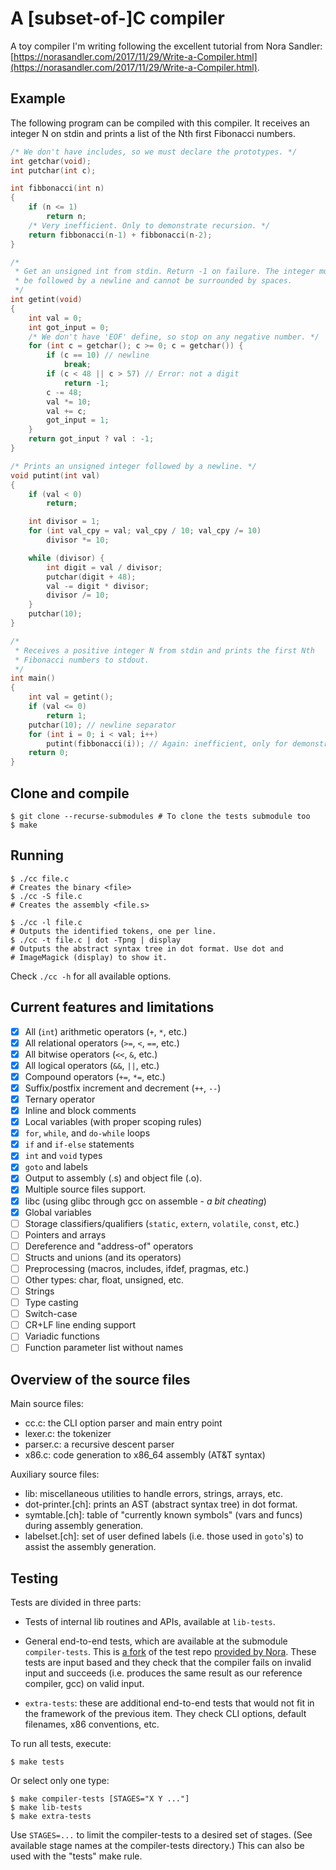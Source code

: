 # A [subset-of-]C compiler

A toy compiler I'm writing following the excellent tutorial from Nora Sandler:
[https://norasandler.com/2017/11/29/Write-a-Compiler.html](https://norasandler.com/2017/11/29/Write-a-Compiler.html).

## Example

The following program can be compiled with this compiler. It receives an
integer N on stdin and prints a list of the Nth first Fibonacci numbers.

```c
/* We don't have includes, so we must declare the prototypes. */
int getchar(void);
int putchar(int c);

int fibbonacci(int n)
{
	if (n <= 1)
		return n;
	/* Very inefficient. Only to demonstrate recursion. */
	return fibbonacci(n-1) + fibbonacci(n-2);
}

/*
 * Get an unsigned int from stdin. Return -1 on failure. The integer must
 * be followed by a newline and cannot be surrounded by spaces.
 */
int getint(void)
{
	int val = 0;
	int got_input = 0;
	/* We don't have 'EOF' define, so stop on any negative number. */
	for (int c = getchar(); c >= 0; c = getchar()) {
		if (c == 10) // newline
			break;
		if (c < 48 || c > 57) // Error: not a digit
			return -1;
		c -= 48;
		val *= 10;
		val += c;
		got_input = 1;
	}
	return got_input ? val : -1;
}

/* Prints an unsigned integer followed by a newline. */
void putint(int val)
{
	if (val < 0)
		return;

	int divisor = 1;
	for (int val_cpy = val; val_cpy / 10; val_cpy /= 10)
		divisor *= 10;

	while (divisor) {
		int digit = val / divisor;
		putchar(digit + 48);
		val -= digit * divisor;
		divisor /= 10;
	}
	putchar(10);
}

/*
 * Receives a positive integer N from stdin and prints the first Nth
 * Fibonacci numbers to stdout.
 */
int main()
{
	int val = getint();
	if (val <= 0)
		return 1;
	putchar(10); // newline separator
	for (int i = 0; i < val; i++)
		putint(fibbonacci(i)); // Again: inefficient, only for demonstration
	return 0;
}
```

## Clone and compile

```shell
$ git clone --recurse-submodules # To clone the tests submodule too
$ make
```

## Running

```shell
$ ./cc file.c
# Creates the binary <file>
$ ./cc -S file.c
# Creates the assembly <file.s>

$ ./cc -l file.c
# Outputs the identified tokens, one per line.
$ ./cc -t file.c | dot -Tpng | display
# Outputs the abstract syntax tree in dot format. Use dot and
# ImageMagick (display) to show it.
```

Check `./cc -h` for all available options.

## Current features and limitations

- [x] All (`int`) arithmetic operators (`+`, `*`, etc.)
- [x] All relational operators (`>=`, `<`, `==`, etc.)
- [x] All bitwise operators (`<<`, `&`, etc.)
- [x] All logical operators (`&&`, `||`, etc.)
- [x] Compound operators (`+=`, `*=`, etc.)
- [x] Suffix/postfix increment and decrement (`++`, `--`)
- [x] Ternary operator
- [x] Inline and block comments
- [x] Local variables (with proper scoping rules)
- [x] `for`, `while`, and `do-while` loops
- [x] `if` and `if-else` statements
- [x] `int` and `void` types
- [x] `goto` and labels
- [x] Output to assembly (.s) and object file (.o).
- [x] Multiple source files support.
- [x] libc (using glibc through gcc on assemble - _a bit cheating_) 
- [x] Global variables
- [ ] Storage classifiers/qualifiers (`static`, `extern`, `volatile`, `const`, etc.)
- [ ] Pointers and arrays
- [ ] Dereference and "address-of" operators
- [ ] Structs and unions (and its operators)
- [ ] Preprocessing (macros, includes, ifdef, pragmas, etc.)
- [ ] Other types: char, float, unsigned, etc.
- [ ] Strings
- [ ] Type casting
- [ ] Switch-case
- [ ] CR+LF line ending support
- [ ] Variadic functions
- [ ] Function parameter list without names

## Overview of the source files 

Main source files:

- cc.c: the CLI option parser and main entry point
- lexer.c: the tokenizer
- parser.c: a recursive descent parser
- x86.c: code generation to x86\_64 assembly (AT&T syntax)

Auxiliary source files:

- lib: miscellaneous utilities to handle errors, strings, arrays, etc.
- dot-printer.[ch]: prints an AST (abstract syntax tree) in dot format.
- symtable.[ch]: table of "currently known symbols" (vars and funcs) during
		 assembly generation.
- labelset.[ch]: set of user defined labels (i.e. those used in `goto`'s) to
		 assist the assembly generation.

## Testing

Tests are divided in three parts:

- Tests of internal lib routines and APIs, available at `lib-tests`.

- General end-to-end tests, which are available at the submodule
  `compiler-tests`. This is [a
  fork](https://github.com/matheustavares/c-compiler-tests) of the test repo
  [provided by Nora](https://github.com/nlsandler/write_a_c_compiler). These
  tests are input based and they check that the compiler fails on invalid
  input and succeeds (i.e. produces the same result as our reference compiler,
  gcc) on valid input.

- `extra-tests`: these are additional end-to-end tests that would not fit
  in the framework of the previous item. They check CLI options, default
  filenames, x86 conventions, etc.

To run all tests, execute:

```shell
$ make tests
```

Or select only one type:

```shell
$ make compiler-tests [STAGES="X Y ..."]
$ make lib-tests
$ make extra-tests
```

Use `STAGES=...` to limit the compiler-tests to a desired set of stages. (See
available stage names at the compiler-tests directory.) This can also be used
with the "tests" make rule.
